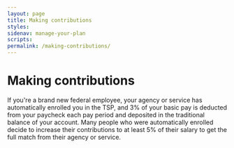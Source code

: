 ```yaml
---
layout: page
title: Making contributions
styles:
sidenav: manage-your-plan
scripts:
permalink: /making-contributions/
---
```


# Making contributions

If you're a brand new federal employee, your agency or service has automatically enrolled you in the TSP, and 3% of your basic pay is deducted from your paycheck each pay period and deposited in the traditional balance of your account. Many people who were automatically enrolled decide to increase their contributions to at least 5% of their salary to get the full match from their agency or service.

<!-- CONTENT END -->
